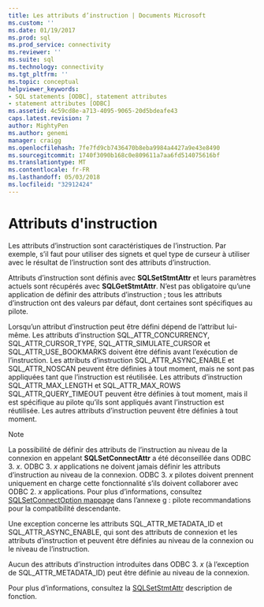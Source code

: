 ```yaml
---
title: Les attributs d’instruction | Documents Microsoft
ms.custom: ''
ms.date: 01/19/2017
ms.prod: sql
ms.prod_service: connectivity
ms.reviewer: ''
ms.suite: sql
ms.technology: connectivity
ms.tgt_pltfrm: ''
ms.topic: conceptual
helpviewer_keywords:
- SQL statements [ODBC], statement attributes
- statement attributes [ODBC]
ms.assetid: 4c59cd8e-a713-4095-9065-20d5bdeafe43
caps.latest.revision: 7
author: MightyPen
ms.author: genemi
manager: craigg
ms.openlocfilehash: 7fe7fd9cb7436470b8eba9984a4427a9e43e8490
ms.sourcegitcommit: 1740f3090b168c0e809611a7aa6fd514075616bf
ms.translationtype: MT
ms.contentlocale: fr-FR
ms.lasthandoff: 05/03/2018
ms.locfileid: "32912424"
---
```

# <a name="statement-attributes"></a>Attributs d'instruction
Les attributs d’instruction sont caractéristiques de l’instruction. Par exemple, s’il faut pour utiliser des signets et quel type de curseur à utiliser avec le résultat de l’instruction sont des attributs d’instruction.  
  
 Attributs d’instruction sont définis avec **SQLSetStmtAttr** et leurs paramètres actuels sont récupérés avec **SQLGetStmtAttr**. N’est pas obligatoire qu’une application de définir des attributs d’instruction ; tous les attributs d’instruction ont des valeurs par défaut, dont certaines sont spécifiques au pilote.  
  
 Lorsqu’un attribut d’instruction peut être défini dépend de l’attribut lui-même. Les attributs d’instruction SQL_ATTR_CONCURRENCY, SQL_ATTR_CURSOR_TYPE, SQL_ATTR_SIMULATE_CURSOR et SQL_ATTR_USE_BOOKMARKS doivent être définis avant l’exécution de l’instruction. Les attributs d’instruction SQL_ATTR_ASYNC_ENABLE et SQL_ATTR_NOSCAN peuvent être définies à tout moment, mais ne sont pas appliquées tant que l’instruction est réutilisée. Les attributs d’instruction SQL_ATTR_MAX_LENGTH et SQL_ATTR_MAX_ROWS SQL_ATTR_QUERY_TIMEOUT peuvent être définies à tout moment, mais il est spécifique au pilote qu’ils sont appliqués avant l’instruction est réutilisée. Les autres attributs d’instruction peuvent être définies à tout moment.  
  
> [!NOTE]  
>  La possibilité de définir des attributs de l’instruction au niveau de la connexion en appelant **SQLSetConnectAttr** a été déconseillée dans ODBC 3. *x*. ODBC 3. *x* applications ne doivent jamais définir les attributs d’instruction au niveau de la connexion. ODBC 3. *x* pilotes doivent prennent uniquement en charge cette fonctionnalité s’ils doivent collaborer avec ODBC 2. *x* applications. Pour plus d’informations, consultez [SQLSetConnectOption mappage](../../../odbc/reference/appendixes/sqlsetconnectoption-mapping.md) dans l’annexe g : pilote recommandations pour la compatibilité descendante.  
>   
>  Une exception concerne les attributs SQL_ATTR_METADATA_ID et SQL_ATTR_ASYNC_ENABLE, qui sont des attributs de connexion et les attributs d’instruction et peuvent être définies au niveau de la connexion ou le niveau de l’instruction.  
>   
>  Aucun des attributs d’instruction introduites dans ODBC 3. *x* (à l’exception de SQL_ATTR_METADATA_ID) peut être définie au niveau de la connexion.  
  
 Pour plus d’informations, consultez la [SQLSetStmtAttr](../../../odbc/reference/syntax/sqlsetstmtattr-function.md) description de fonction.
